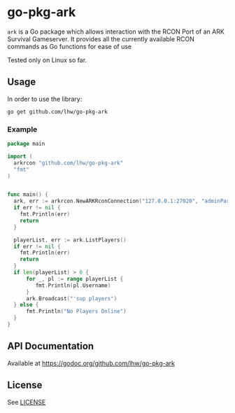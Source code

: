 # go-pkg-ark

`ark` is a Go package which allows interaction with the RCON Port of an ARK Survival Gameserver.
It provides all the currently available RCON commands as Go functions for ease of use

Tested only on Linux so far.

## Usage
In order to use the library:

```golang
go get github.com/lhw/go-pkg-ark
```

### Example

```go
package main

import (
  arkrcon "github.com/lhw/go-pkg-ark"
  "fmt"
)


func main() {
  ark, err := arkrcon.NewARKRconConnection("127.0.0.1:27020", "adminPassword")
  if err != nil {
    fmt.Println(err)
    return
  }

  playerList, err := ark.ListPlayers()
  if err != nil {
    fmt.Println(err)
    return
  }
  if len(playerList) > 0 {
	  for _, pl := range playerList {
		 fmt.Println(pl.Username)
	  }
	  ark.Broadcast("'sup players")
  } else {
	  fmt.Println("No Players Online")
  }
}
```

## API Documentation

Available at https://godoc.org/github.com/lhw/go-pkg-ark

## License

See [LICENSE](../master/LICENSE)
